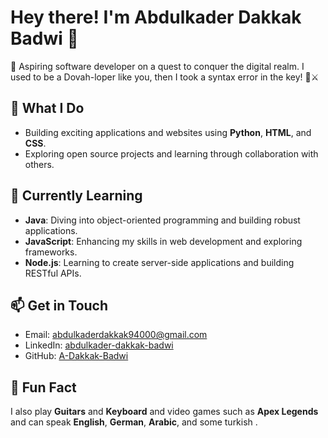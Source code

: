 # Hey there! I'm **Abdulkader Dakkak Badwi** 🎉

👾 Aspiring software developer on a quest to conquer the digital realm. I used to be a Dovah-loper like you, then I took a syntax error in the key! 🏹⚔️ 

## 🚀 What I Do
- Building exciting applications and websites using **Python**, **HTML**, and **CSS**.
- Exploring open source projects and learning through collaboration with others.

## 🌱 Currently Learning
- **Java**: Diving into object-oriented programming and building robust applications.
- **JavaScript**: Enhancing my skills in web development and exploring frameworks.
- **Node.js**: Learning to create server-side applications and building RESTful APIs.

## 📫 Get in Touch
- Email: abdulkaderdakkak94000@gmail.com
- LinkedIn: [abdulkader-dakkak-badwi](https://www.linkedin.com/in/abdulkader-dakkak-badwi/)
- GitHub: [A-Dakkak-Badwi](Github.com/A-Dakkak-Badwi)

## 🌟 Fun Fact
I also play **Guitars** and **Keyboard** and video games such as **Apex Legends** and can speak **English**, **German**, **Arabic**, and some turkish .
